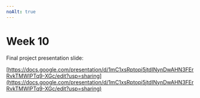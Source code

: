 ```yaml
---
noAlt: true
---
```

# Week 10

Final project presentation slide:

[https://docs.google.com/presentation/d/1mC1xsRptopi5jtdINynDwAHN3FErRvkTMWIPTq9-XGc/edit?usp=sharing](https://docs.google.com/presentation/d/1mC1xsRptopi5jtdINynDwAHN3FErRvkTMWIPTq9-XGc/edit?usp=sharing)